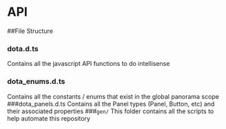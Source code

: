 # API

##File Structure
### dota.d.ts
Contains all the javascript API functions to do intellisense
### dota_enums.d.ts
Contains all the constants / enums that exist in the global panorama scope
###dota_panels.d.ts
Contains all the Panel types (Panel, Button, etc) and their associated properties
###`gen/`
This folder contains all the scripts to help automate this repository